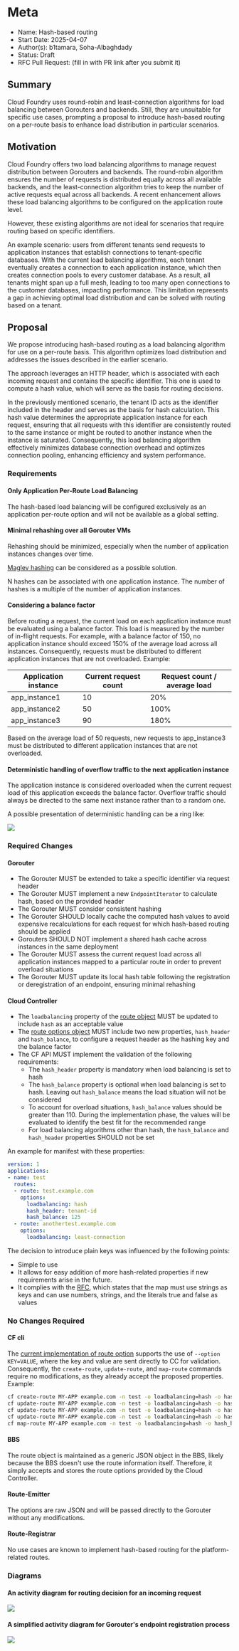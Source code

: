 # Meta
[meta]: #meta
- Name: Hash-based routing
- Start Date: 2025-04-07
- Author(s): b1tamara, Soha-Albaghdady
- Status: Draft <!-- Acceptable values: Draft, Approved, On Hold, Superseded -->
- RFC Pull Request: (fill in with PR link after you submit it)


## Summary

Cloud Foundry uses round-robin and least-connection algorithms for load balancing between Gorouters and backends. Still, 
they are unsuitable for specific use cases, prompting a proposal to introduce hash-based routing on a per-route basis to 
enhance load distribution in particular scenarios.

## Motivation

Cloud Foundry offers two load balancing algorithms to manage request distribution between Gorouters and backends. The 
round-robin algorithm ensures the number of requests is distributed equally across all available backends, and the 
least-connection algorithm tries to keep the number of active requests equal across all backends. A recent enhancement 
allows these load balancing algorithms to be configured on the application route level.

However, these existing algorithms are not ideal for scenarios that require routing based on specific identifiers.

An example scenario: users from different tenants send requests to application instances that establish connections to 
tenant-specific databases. With the current load balancing algorithms, each tenant eventually creates a connection to each 
application instance, which then creates connection pools to every customer database. As a result, all tenants might span 
up a full mesh, leading to too many open connections to the customer databases, impacting performance. This limitation 
represents a gap in achieving optimal load distribution and can be solved with routing based on a tenant.

## Proposal

We propose introducing hash-based routing as a load balancing algorithm for use on a per-route basis. This algorithm 
optimizes load distribution and addresses the issues described in the earlier scenario.

The approach leverages an HTTP header, which is associated with each incoming request and contains the specific identifier. 
This one is used to compute a hash value, which will serve as the basis for routing decisions.

In the previously mentioned scenario, the tenant ID acts as the identifier included in the header and serves as the basis 
for hash calculation. This hash value determines the appropriate application instance for each request, ensuring that 
all requests with this identifier are consistently routed to the same instance or might be routed to another instance 
when the instance is saturated. Consequently, this load balancing algorithm effectively minimizes database connection 
overhead and optimizes connection pooling, enhancing efficiency and system performance.

### Requirements

#### Only Application Per-Route Load Balancing
The hash-based load balancing will be configured exclusively as an application per-route option and will not be available as a global setting.

#### Minimal rehashing over all Gorouter VMs
Rehashing should be minimized, especially when the number of application instances changes over time.

[Maglev hashing](https://storage.googleapis.com/gweb-research2023-media/pubtools/2904.pdf) can be considered as a possible solution.

N hashes can be associated with one application instance. The number of hashes is a multiple of the number of application instances. 

#### Considering a balance factor
Before routing a request, the current load on each application instance must be evaluated using a balance factor. This load is measured by the number of in-flight requests. For example, with a balance factor of 150, no application instance should exceed 150% of the average load across all instances. Consequently, requests must be distributed to different application instances that are not overloaded.
Example:

| Application instance | Current request count	 | Request count / average load |
|----------------------|------------------------|------------------------------|
| app_instance1        | 10                     | 20%                          |
| app_instance2        | 50                     | 100%                         |
| app_instance3        | 90                     | 180%                         |

Based on the average load of 50 requests, new requests to app_instance3 must be distributed to different application instances that are not overloaded.

#### Deterministic handling of overflow traffic to the next application instance
The application instance is considered overloaded when the current request load of this application exceeds the balance factor. Overflow traffic should always be directed to the same next instance rather than to a random one.

A possible presentation of deterministic handling can be a ring like:

![](rfc-draft-hash-based-routing/HashRing.drawio.png)

### Required Changes

#### Gorouter
- The Gorouter MUST be extended to take a specific identifier via request header
- The Gorouter MUST implement a new `EndpointIterator` to calculate hash, based on the provided header 
- The Gorouter MUST consider consistent hashing 
- The Gorouter SHOULD locally cache the computed hash values to avoid expensive recalculations for each request for which 
  hash-based routing should be applied
- Gorouters SHOULD NOT implement a shared hash cache across instances in the same deployment
- The Gorouter MUST assess the current request load across all application instances mapped to a particular route in order to prevent overload situations
- The Gorouter MUST update its local hash table following the registration or deregistration of an endpoint, ensuring minimal rehashing

#### Cloud Controller
- The `loadbalancing` property of the [route object](https://v3-apidocs.cloudfoundry.org/version/3.190.0/index.html#the-route-options-object) MUST be updated to include `hash` as an acceptable value
- The [route options object](https://v3-apidocs.cloudfoundry.org/version/3.190.0/index.html#the-route-options-object) MUST 
  include two new properties, `hash_header` and `hash_balance`, to configure a request header as the hashing key and the balance factor
- The CF API MUST implement the validation of the following requirements:
  - The `hash_header` property is mandatory when load balancing is set to hash
  - The `hash_balance` property is optional when load balancing is set to hash. Leaving out `hash_balance` means the load situation will not be considered
  - To account for overload situations, `hash_balance` values should be greater than 110. During the implementation phase, the values will be evaluated to identify the best fit for the recommended range
  - For load balancing algorithms other than hash, the `hash_balance` and `hash_header` properties SHOULD not be set

An example for manifest with these properties: 
```yaml
version: 1
applications:
- name: test
  routes:
  - route: test.example.com
    options:
      loadbalancing: hash
      hash_header: tenant-id
      hash_balance: 125
  - route: anothertest.example.com
    options:
      loadbalancing: least-connection
```

The decision to introduce plain keys was influenced by the following points:
- Simple to use
- It allows for easy addition of more hash-related properties if new requirements arise in the future.
- It complies with the [RFC](https://github.com/cloudfoundry/community/blob/main/toc/rfc/rfc-0027-generic-per-route-features.md#proposal), which states that the map must use strings as keys and can use numbers, strings, and the literals true and false as values

### No Changes Required

#### CF cli
The [current implementation of route option](https://github.com/cloudfoundry/cli/blob/main/resources/options_resource.go) 
supports the use of `--option KEY=VALUE`, where the key and value are sent directly to CC for validation. Consequently, 
the `create-route`, `update-route`, and `map-route` commands require no modifications, as they already accept the proposed properties.
Example: 
```bash
cf create-route MY-APP example.com -n test -o loadbalancing=hash -o hash_header=tenant-id -o hash_balance=125
cf update-route MY-APP example.com -n test -o loadbalancing=hash -o hash_header=tenant-id -o hash_balance=125
cf update-route MY-APP example.com -n test -o loadbalancing=hash -o hash_header=tenant-id
cf update-route MY-APP example.com -n test -o loadbalancing=hash -o hash_balance=125
cf map-route MY-APP example.com -n test -o loadbalancing=hash -o hash_header=tenant-id -o hash_balance=125
```

#### BBS
The route object is maintained as a generic JSON object in the BBS, likely because the BBS doesn't use the route 
information itself. Therefore, it simply accepts and stores the route options provided by the Cloud Controller.

#### Route-Emitter
The options are raw JSON and will be passed directly to the Gorouter without any modifications.

#### Route-Registrar
No use cases are known to implement hash-based routing for the platform-related routes. 

### Diagrams

#### An activity diagram for routing decision for an incoming request

![](rfc-draft-hash-based-routing/ActivityDiagram.drawio.png)

#### A simplified activity diagram for Gorouter's endpoint registration process

![](rfc-draft-hash-based-routing/EndpointRegistration.drawio.png)
